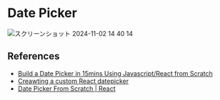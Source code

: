 # Date Picker

![スクリーンショット 2024-11-02 14 40 14](https://github.com/user-attachments/assets/c5f8b059-3211-46d9-b20b-05ed9b255815)

## References

- [Build a Date Picker in 15mins Using Javascript/React from Scratch](https://medium.com/swlh/build-a-date-picker-in-15mins-using-javascript-react-from-scratch-f6932c77db09)
- [Creawting a custom React datepicker](https://blog.logrocket.com/react-custom-datepicker/)
- [Date Picker From Scratch | React](https://www.youtube.com/watch?app=desktop&v=CbXGyv3HI2w)

